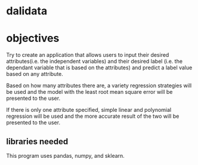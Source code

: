 # dalidata

# objectives
Try to create an application that allows users to input their desired attributes(i.e. the independent variables) and their desired label (i.e. the dependant variable that is based on the attributes) and predict a label value based on any attribute. 

Based on how many attributes there are, a variety regression strategies will be used and the model with the least root mean square error will be presented to the user. 

If there is only one attribute specified, simple linear and polynomial regression will be used and the more accurate result of the two will be presented to the user.


## libraries needed
This program uses pandas, numpy, and sklearn.